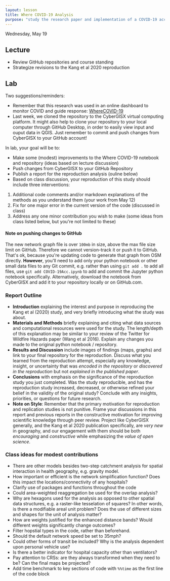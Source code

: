 ```yaml
---
layout: lesson
title: Where COVID-19 Analysis
purpose: "study the research paper and implementation of a COVID-19 accessibility analysis"
---
```


Wednesday, May 19

## Lecture

- Review GitHub repositories and course standing
- Strategize revisions to the Kang et al 2020 reproduction

## Lab

Two suggestions/reminders:
- Remember that this research was used in an online dashboard to monitor COVID and guide response: [WhereCOVID-19](https://wherecovid19.cigi.illinois.edu/spatialAccess.html)
- Last week, we cloned the repository to the CyberGISX virtual computing platform. It might also help to clone your repository to your local computer through GitHub Desktop, in order to easily view input and ouput data in QGIS. Just remember to commit and push changes from CyberGISX to your GitHub account! 

In lab, your goal will be to:

- Make some (modest) improvements to the Where COVID-19 notebook and repository (ideas based on lecture discussion)
- Push changes from CyberGISX to your GitHub Repository
- Publish a report for the reproduction analysis (ouline below)
- Based on class discussion, your reproduction of this study should include three interventions:
1. Additional code comments and/or markdown explanations of the methods as you understand them (your work from May 12)
1. Fix for one major error in the current version of the code (discussed in class)
1. Address any one minor contribution you wish to make (some ideas from class listed below, but you're not limited to these)

#### Note on pushing changes to GitHub

The new network graph file is over `100mb` in size, above the max file size limit on GitHub. Therefore we cannot version-track it or push it to GitHub. That's ok, because you're updating code to generate that graph from OSM directly. **However**, you'll need to add only your python notebook or other small data files to any Git commit, e.g. rather than using `git add .` to add all files, use `git add COVID-19Acc.ipynb` to add and commit the Jupyter python notebook specifically. Alternatively, download the notebook from CyberGISX and add it to your repository locally or on GitHub.com.

### Report Outline

- **Introduction** explaining the interest and purpose in reproducing the Kang et al (2020) study, and very briefly introducing what the study was about.
- **Materials and Methods** briefly explaining and citing what data sources and computational resources were used for the study.  The length/depth of this explanation may be similar to your review of the Twitter for Wildfire Hazards paper (Wang et al 2016). Explain any changes you made to the original python notebook / repository.
- **Results and Discussion** include images of findings (maps, graphs) and link to your final repository for the reproduction. Discuss what you learned from the reproduction attempt, especially any knowledge, insight, or uncertainty that was *encoded in the repository* or *discovered in the reproduction* but not *explained in the published paper*.
- **Conclusions** with emphasis on the significance of the reproduction study you just completed. Was the study reproducible, and has the reproduction study increased, decreased, or otherwise refined your belief in the validity of the original study? Conclude with any insights, priorities, or questions for future research.
- **Note on Style**: Remember that the primary motivation for reproduction and replication studies is not punitive. Frame your discussions in this report and previous reports in the constructive motivation for improving scientific knowledge through peer review. Project like CyberGISX generally, and the Kang et al 2020 publication specifically, are *very new* in geography, and our engagement with them should be both *encouraging* and *constructive* while emphasizing the *value of open science*.

### Class ideas for modest contributions

- There are other models besides two-step catchment analysis for spatial interaction in health geography, e.g. gravity model.
- How important or efficient is the network simplification function? Does this impact the locations/connectivity of any hospitals?
- Clarify use of packages and functions throughout the code
- Could area-weighted reaggregation be used for the overlap analysis?
- Why are hexagons used for the analysis as opposed to other spatial data structures, e.g. a raster-like tesselation of squares? In other words, is there a modifiable areal unit problem? Does the use of different sizes and shapes for the unit of analysis matter?
- How are weights justified for the enhanced distance bands? Would different weights significantly change outcomes?
- Filter hopstial types in the code, rather than beforehand.
- Should the default network speed be set to 35mph?
- Could other forms of transit be included? Why is the analysis dependent upon personal vehicle use?
- Is there a better indicator for hospital capacity other than ventilators?
- Pay attention to CRSs: are they always transformed when they need to be? Can the final maps be projected?
- Add time benchmark to key sections of code with `%%time` as the first line of the code block

